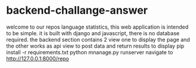 # backend-challange-answer

welcome to our repos language statistics, this web application is intended to be simple.
it is built with django and javascript, there is no database required.
the backend section contains 2 view one to display the page and the other works as api view to post data and return results to display
pip install -r requirements.txt
python mnanage.py runserver
navigate to http://127.0.0.1:8000/repo

